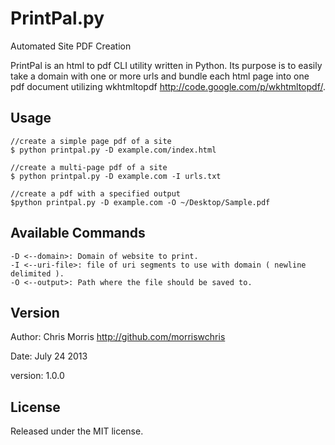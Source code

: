 PrintPal.py
==========

Automated Site PDF Creation 

PrintPal is an html to pdf CLI utility written in Python. Its purpose is to 
easily take a domain with one or more urls and bundle each html page into one
pdf document utilizing wkhtmltopdf <http://code.google.com/p/wkhtmltopdf/>. 
    
Usage
---------

```
//create a simple page pdf of a site
$ python printpal.py -D example.com/index.html

//create a multi-page pdf of a site
$ python printpal.py -D example.com -I urls.txt

//create a pdf with a specified output
$python printpal.py -D example.com -O ~/Desktop/Sample.pdf
```

Available Commands
--------------------
```
-D <--domain>: Domain of website to print.
-I <--uri-file>: file of uri segments to use with domain ( newline delimited ).
-O <--output>: Path where the file should be saved to.
```

Version
---------
Author:    Chris Morris http://github.com/morriswchris

Date:      July 24 2013

version:   1.0.0

License
-------

Released under the MIT license.

